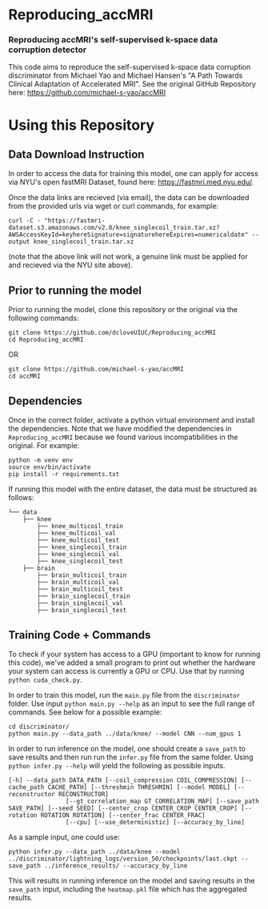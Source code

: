 # Reproducing_accMRI
### Reproducing accMRI's self-supervised k-space data corruption detector

This code aims to reproduce the self-supervised k-space data corruption discriminator from Michael Yao and Michael Hansen's "A Path Towards Clinical Adaptation of Accelerated MRI". See the original GitHub Repository here: https://github.com/michael-s-yao/accMRI 

# Using this Repository
## Data Download Instruction

In order to access the data for training this model, one can apply for access via NYU's open fastMRI Dataset, found here: https://fastmri.med.nyu.edu/. 

Once the data links are recieved (via email), the data can be downloaded from the provided urls via wget or curl commands, for example: 

```
curl -C - "https://fastmri-dataset.s3.amazonaws.com/v2.0/knee_singlecoil_train.tar.xz?AWSAccessKeyId=keyhereSignature=signaturehereExpires=numericaldate" --output knee_singlecoil_train.tar.xz
```
(note that the above link will not work, a genuine link must be applied for and recieved via the NYU site above).

## Prior to running the model

Prior to running the model, clone this repository or the original via the following commands:

```
git clone https://github.com/dcloveUIUC/Reproducing_accMRI
cd Reproducing_accMRI
```

OR 


```
git clone https://github.com/michael-s-yao/accMRI
cd accMRI
```


## Dependencies
Once in the correct folder, activate a python virtual environment and install the dependencies. Note that we have modified the dependencies in `Reproducing_accMRI` because we found various incompatibilities in the original. For example:

```
python -m venv env
source env/bin/activate
pip install -r requirements.txt
```

If running this model with the entire dataset, the data must be structured as follows:

```
└── data
    ├── knee       
        ├── knee_multicoil_train
        ├── knee_multicoil_val
        ├── knee_multicoil_test
        ├── knee_singlecoil_train
        ├── knee_singlecoil_val
        ├── knee_singlecoil_test
    ├── brain      
        ├── brain_multicoil_train
        ├── brain_multicoil_val
        ├── brain_multicoil_test
        ├── brain_singlecoil_train
        ├── brain_singlecoil_val
        ├── brain_singlecoil_test
```

## Training Code + Commands

To check if your system has access to a GPU (important to know for running this code), we've added a small program to print out whether the hardware your system can access is currently a GPU or CPU. Use that by running ```python cuda_check.py```.


In order to train this model, run the `main.py` file from the `discriminator` folder. Use input `python main.py --help` as an input to see the full range of commands. See below for a possible example:

```
cd discriminator/
python main.py --data_path ../data/knee/ --model CNN --num_gpus 1

```
In order to run inference on the model, one should create a `save_path` to save results and then run run the `infer.py` file from the same folder. Using `python infer.py --help` will yield the following as possible inputs. 
```
[-h] --data_path DATA_PATH [--coil_compression COIL_COMPRESSION] [--cache_path CACHE_PATH] [--threshmin THRESHMIN] [--model MODEL] [--reconstructor RECONSTRUCTOR]
                [--gt_correlation_map GT_CORRELATION_MAP] [--save_path SAVE_PATH] [--seed SEED] [--center_crop CENTER_CROP CENTER_CROP] [--rotation ROTATION ROTATION] [--center_frac CENTER_FRAC]  
                [--cpu] [--use_deterministic] [--accuracy_by_line]
```

As a sample input, one could use: 

```
python infer.py --data_path ../data/knee --model ../discriminator/lightning_logs/version_50/checkpoints/last.ckpt --save_path ../inference_results/ --accuracy_by_line
```

This will results in running inference on the model and saving results in the `save_path` input, including the `heatmap.pkl` file which has the aggregated results. 

